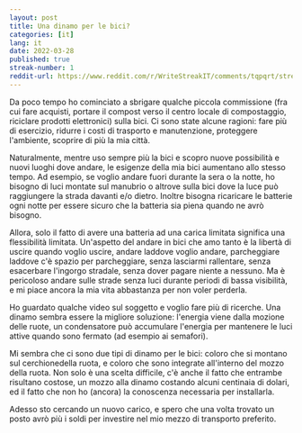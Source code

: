 ```yaml
---
layout: post
title: Una dinamo per le bici?
categories: [it]
lang: it
date: 2022-03-28
published: true
streak-number: 1
reddit-url: https://www.reddit.com/r/WriteStreakIT/comments/tqpqrt/streak_1_una_dinamo_per_le_bici/
---
```

Da poco tempo ho cominciato a sbrigare qualche piccola commissione (fra cui fare acquisti, portare il compost verso il centro locale di compostaggio, riciclare prodotti elettronici) sulla bici. Ci sono state alcune ragioni: fare più di esercizio, ridurre i costi di trasporto e manutenzione, proteggere l'ambiente, scoprire di più la mia città.

Naturalmente, mentre uso sempre più la bici e scopro nuove possibilità e nuovi luoghi dove andare, le esigenze della mia bici aumentano allo stesso tempo. Ad esempio, se voglio andare fuori durante la sera o la notte, ho bisogno di luci montate sul manubrio o altrove sulla bici dove la luce può raggiungere la strada davanti e/o dietro. Inoltre bisogna ricaricare le batterie ogni notte per essere sicuro che la batteria sia piena quando ne avrò bisogno.

Allora, solo il fatto di avere una batteria ad una carica limitata significa una flessibilità limitata. Un'aspetto del andare in bici che amo tanto è la libertà di uscire quando voglio uscire, andare laddove voglio andare, parcheggiare laddove c'è spazio per parcheggiare, senza lasciarmi rallentare, senza esacerbare l'ingorgo stradale, senza dover pagare niente a nessuno. Ma è pericoloso andare sulle strade senza luci durante periodi di bassa visibilità, e mi piace ancora la mia vita abbastanza per non voler perderla.

Ho guardato qualche video sul soggetto e voglio fare più di ricerche. Una dinamo sembra essere la migliore soluzione: l'energia viene dalla mozione delle ruote, un condensatore può accumulare l'energia per mantenere le luci attive quando sono fermato (ad esempio ai semafori).

Mi sembra che ci sono due tipi di dinamo per le bici: coloro che si montano sul cerchionedella ruota, e coloro che sono integrate all'interno del mozzo della ruota. Non solo è una scelta difficile, c'è anche il fatto che entrambe risultano costose, un mozzo alla dinamo costando alcuni centinaia di dolari, ed il fatto che non ho (ancora) la conoscenza necessaria per installarla.

Adesso sto cercando un nuovo carico, e spero che una volta trovato un posto avrò più i soldi per investire nel mio mezzo di transporto preferito.